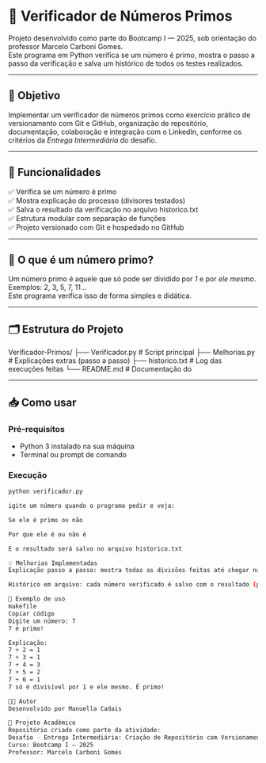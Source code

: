 # 🔢 Verificador de Números Primos

Projeto desenvolvido como parte do Bootcamp I — 2025, sob orientação do professor Marcelo Carboni Gomes.  
Este programa em Python verifica se um número é primo, mostra o passo a passo da verificação e salva um histórico de todos os testes realizados.

---

## 📌 Objetivo

Implementar um verificador de números primos como exercício prático de versionamento com Git e GitHub, organização de repositório, documentação, colaboração e integração com o LinkedIn, conforme os critérios da *Entrega Intermediária* do desafio.

---

## 🚀 Funcionalidades

✅ Verifica se um número é primo  
✅ Mostra explicação do processo (divisores testados)  
✅ Salva o resultado da verificação no arquivo historico.txt  
✅ Estrutura modular com separação de funções  
✅ Projeto versionado com Git e hospedado no GitHub

---

## 🧠 O que é um número primo?

Um número primo é aquele que só pode ser dividido por *1* e por *ele mesmo*.  
Exemplos: 2, 3, 5, 7, 11...  
Este programa verifica isso de forma simples e didática.

---

## 🗂️ Estrutura do Projeto

Verificador-Primos/
├── Verificador.py # Script principal
├── Melhorias.py # Explicações extras (passo a passo)
├── historico.txt # Log das execuções feitas
└── README.md # Documentação do 

---

## 📥 Como usar

### Pré-requisitos

- Python 3 instalado na sua máquina
- Terminal ou prompt de comando

### Execução

```bash
python verificador.py

igite um número quando o programa pedir e veja:

Se ele é primo ou não

Por que ele é ou não é

E o resultado será salvo no arquivo historico.txt

💡 Melhorias Implementadas
Explicação passo a passo: mostra todas as divisões feitas até chegar na resposta.

Histórico em arquivo: cada número verificado é salvo com o resultado (primo ou não primo) no historico.txt.

🧪 Exemplo de uso
makefile
Copiar código
Digite um número: 7
7 é primo!

Explicação:
7 ÷ 2 = 1
7 ÷ 3 = 1
7 ÷ 4 = 3
7 ÷ 5 = 2
7 ÷ 6 = 1
7 só é divisível por 1 e ele mesmo. É primo!

👨‍💻 Autor
Desenvolvido por Manuella Cadais

📌 Projeto Acadêmico
Repositório criado como parte da atividade:
Desafio - Entrega Intermediária: Criação de Repositório com Versionamento
Curso: Bootcamp I — 2025
Professor: Marcelo Carboni Gomes